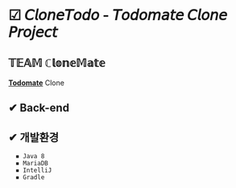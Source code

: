 
<br>

# ☑ 𝘊𝘭𝘰𝘯𝘦𝘛𝘰𝘥𝘰 - 𝘛𝘰𝘥𝘰𝘮𝘢𝘵𝘦 𝘊𝘭𝘰𝘯𝘦 𝘗𝘳𝘰𝘫𝘦𝘤𝘵
## 𝕋𝔼𝔸𝕄 ℂ𝕝𝕠𝕟𝕖𝕄𝕒𝕥𝕖

**[Todomate](https://www.todomate.net/#/)** Clone

## ✔ Back-end
## ✔ 개발환경

      ◾ Java 8
      ◾ MariaDB
      ◾ IntelliJ
      ◾ Gradle
